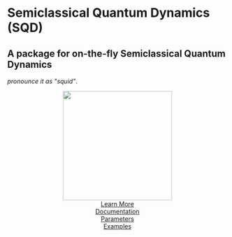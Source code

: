 # **S**emiclassical  **Q**uantum **D**ynamics  (SQD)
## A package for on-the-fly Semiclassical Quantum Dynamics 
*pronounce it as "squid"*. 
  
 
<div align="center">
 


  
  
  
  <picture>
  <source media="(prefers-color-scheme: dark)" srcset="https://bradenmweight.github.io/SQD/black.png">
  <img src="https://bradenmweight.github.io/SQD/white.png" width = '250px'>
</picture>
    <br>
   <a href = 'https://bradenmweight.github.io/SQD'>Learn More</a> 
   <br>
   <a href = 'https://bradenmweight.github.io/SQD/read.html?filename=Documentation.md'>Documentation</a>
   <br>
   <a href = 'https://bradenmweight.github.io/SQD/read.html?filename=Parameters.md'>Parameters</a>
   <br>
   <a href = 'https://bradenmweight.github.io/SQD/read.html?filename=Examples.md'>Examples</a>
</div>
